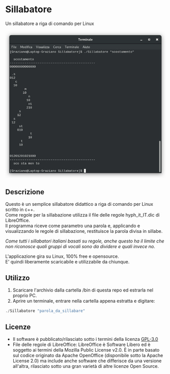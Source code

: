 # Sillabatore
Un sillabatore a riga di comando per Linux

![alt tag](https://github.com/GrazianoCapelli/Sillabatore/blob/master/doc/images/image_01.png)

## Descrizione
Questo è un semplice sillabatore didattico a riga di comando per Linux scritto in c++.<br>
Come regole per la sillabazione utilizza il file delle regole hyph_it_IT.dic di LibreOffice.<br>
Il programma riceve come parametro una parola e, applicando e visualizzando le regole di sillabazione, restituisce la parola divisa in sillabe.<br>

_Come tutti i sillabatori italiani basati su regole, anche questo ha il limite che non riconosce quali gruppi di vocali sono da dividere e quali invece no.<br>_

L'applicazione gira su Linux, 100% free e opensource.<br>
E' quindi liberamente scaricabile e utilizzabile da chiunque.<br>

## Utilizzo
1) Scaricare l'archivio dalla cartella /bin di questa repo ed estrarla nel proprio PC.<br>
2) Aprire un terminale, entrare nella cartella appena estratta e digitare:
```c++
./Sillabatore "parola_da_sillabare"
```

## Licenze
- Il software è pubblicato/rilasciato sotto i termini della licenza [GPL-3.0](https://github.com/GrazianoCapelli/Sillabatore/blob/master/LICENSE)
- File delle regole di LibreOffice: LibreOffice è Software Libero ed è soggetto ai termini della Mozilla Public License v2.0. È in parte basato sul codice originato da Apache OpenOffice (disponibile sotto la Apache License 2.0) ma include anche software che differisce da una versione all'altra, rilasciato sotto una gran varietà di altre licenze Open Source.
